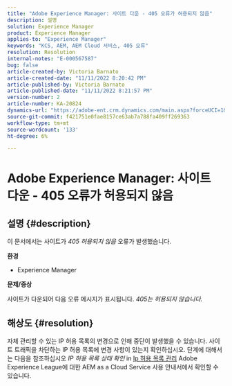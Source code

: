 ```yaml
---
title: "Adobe Experience Manager: 사이트 다운 - 405 오류가 허용되지 않음"
description: 설명
solution: Experience Manager
product: Experience Manager
applies-to: "Experience Manager"
keywords: "KCS, AEM, AEM Cloud 서비스, 405 오류"
resolution: Resolution
internal-notes: "E-000567587"
bug: false
article-created-by: Victoria Barnato
article-created-date: "11/11/2022 8:20:42 PM"
article-published-by: Victoria Barnato
article-published-date: "11/11/2022 8:21:57 PM"
version-number: 2
article-number: KA-20824
dynamics-url: "https://adobe-ent.crm.dynamics.com/main.aspx?forceUCI=1&pagetype=entityrecord&etn=knowledgearticle&id=fecb6b4a-fe61-ed11-9561-6045bd006793"
source-git-commit: f421751e0fae8157ce63ab7a788fa409ff269363
workflow-type: tm+mt
source-wordcount: '133'
ht-degree: 6%

---
```


# Adobe Experience Manager: 사이트 다운 - 405 오류가 허용되지 않음

## 설명 {#description}


이 문서에서는 사이트가 *405 허용되지 않음* 오류가 발생했습니다.

<b>환경</b>

- Experience Manager


<b>문제/증상</b>

사이트가 다운되어 다음 오류 메시지가 표시됩니다. *405는 허용되지 않습니다.*


## 해상도 {#resolution}


자체 관리할 수 있는 IP 허용 목록의 변경으로 인해 중단이 발생했을 수 있습니다. 사이트 트래픽을 차단하는 IP 허용 목록에 변경 사항이 있는지 확인하십시오. 단계에 대해서는 다음을 참조하십시오 *IP 허용 목록 상태 확인* in [Ip 허용 목록 관리](https://experienceleague.adobe.com/docs/experience-manager-cloud-service/content/implementing/using-cloud-manager/ip-allow-lists/managing-ip-allow-lists.html?lang=en) Adobe Experience League에 대한 AEM as a Cloud Service 사용 안내서에서 확인할 수 있습니다.
